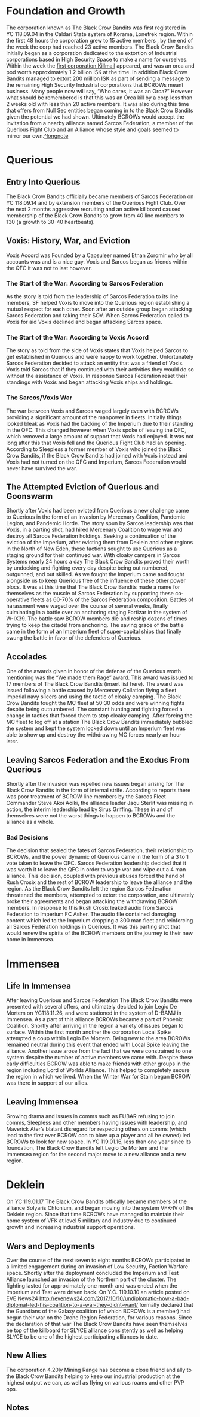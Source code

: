 <!-- TITLE: Corp History-->
<!-- SUBTITLE: The Complete History of The Black Crow Bandits -->

# Foundation and Growth
The corporation known as The Black Crow Bandits was first registered in YC 118.09.04 in the Caldari State system of Korama, Lonetrek region. Within the first 48 hours the corporation grew to 15 active members , by the end of the week the corp had reached 23 active members. The Black Crow Bandits initially began as a corporation dedicated to the extortion of  Industrial corporations based in High Security Space to make a name for ourselves. Within the week the [first corporation Killmail](https://zkillboard.com/kill/56013030/) appeared, and was an orca and pod worth approximately 1.2 billion ISK at the time. In addition Black Crow Bandits managed to extort 200 million ISK as part of sending a message to the remaining High Security Industrial corporations that BCROWs meant business. Many people now will say, “Who cares, it was an Orca?” However what should be remembered is that this was an Orca kill by a corp less than 2 weeks old with less than 20 active members.
It was also during this time that offers from Null Sec entities began coming in to the Black Crow Bandits given the potential we had shown. Ultimately BCROWs would accept the invitation from a nearby alliance named Sarcos Federation, a member of the Querious Fight Club and an Alliance whose style and goals seemed to mirror our own.[^longnote](Test)

# Querious
## Entry Into Querious
The Black Crow Bandits officially became members of Sarcos Federation on YC 118.09.14 and by extension members of the Querious Fight Club. Over the next 2 months aggressive recruiting and an active killboard caused membership of the Black Crow Bandits to grow from 40 line members to 130 (a growth to 30-40 heartbeats).
## Voxis: History, War, and Eviction
Voxis Accord was Founded by a Capsuleer named Ethan Zoromir who by all accounts was and is a nice guy. Voxis and Sarcos began as friends within the QFC it was not to last however.
### The Start of the War: According to Sarcos Federation
As the story is told from the leadership of Sarcos Federation to its line members, SF helped Voxis to move into the Querious region establishing a mutual respect for each other. Soon after an outside group began attacking Sarcos Federation and taking their SOV. When Sarcos Federation called to Voxis for aid Voxis declined and began attacking Sarcos space.
### The Start of the War: According to Voxis Accord
The story as told from the side of Voxis states that Voxis helped Sarcos to get established in Querious and were happy to work together. Unfortunately Sarcos Federation decided to attack an entity that was a friend of Voxis. Voxis told Sarcos that if they continued with their activities they would do so without the assistance of Voxis. In response Sarcos Federation reset their standings with Voxis and began attacking Voxis ships and holdings.
### The Sarcos/Voxis War
The war between Voxis and Sarcos waged largely even with BCROWs providing a significant amount of the manpower in fleets. Initially things looked bleak as Voxis had the backing of the Imperium due to their standing in the QFC. This changed however when Voxis spoke of leaving the QFC, which removed a large amount of support that Voxis had enjoyed. It was not long after this that Voxis fell and the Querious Fight Club had an opening.
According to Sleepless a former member of Voxis who joined the Black Crow Bandits, if the Black Crow Bandits had joined with Voxis instead and Voxis had not turned on the QFC and Imperium, Sarcos Federation would never have survived the war.
## The Attempted Eviction of Querious and Goonswarm
Shortly after Voxis had been evicted from Querious a new challenge came to Querious in the form of an invasion by Mercenary Coalition, Pandemic Legion, and Pandemic Horde. The story spun by Sarcos leadership was that Voxis, in a parting shot, had hired Mercenary Coalition to wage war and destroy all Sarcos Federation holdings. Seeking a continuation of the eviction of the Imperium, after evicting them from Deklein and other regions in the North of New Eden, these factions sought to use Querious as a staging ground for their continued war. With cloaky campers in Sarcos Systems nearly 24 hours a day The Black Crow Bandits proved their worth by undocking and fighting every day despite being out numbered, outgunned, and out skilled. As we fought the Imperium came and fought alongside us to keep Querious free of the influence of these other power blocs. It was at this time that The Black Crow Bandits made a name for themselves as the muscle of Sarcos Federation by supporting these co-operative fleets as 60-70% of the Sarcos Federation composition. Battles of harassment were waged over the course of several weeks, finally culminating in a battle over an anchoring staging Fortizar in the system of W-IX39. The battle saw BCROW members die and reship dozens of times trying to keep the citadel from anchoring. The saving grace of the battle came in the form of an Imperium fleet of super-capital ships that finally swung the battle in favor of the defenders of Querious.
## Accolades
One of the awards given in honor of the defense of the Querious worth mentioning was the “We made them Rage” award. This award was issued to 17 members of The Black Crow Bandits (insert list here). The award was issued following a battle caused by Mercenary Collation flying a fleet imperial navy slicers and using the tactic of cloaky camping. The Black Crow Bandits fought the MC fleet at 50:30 odds and were winning fights despite being outnumbered. The constant hunting and fighting forced a change in tactics that forced them to stop cloaky camping. After forcing the MC fleet to log off at a station The Black Crow Bandits immediately bubbled the system and kept the system locked down until an Imperium fleet was able to show up and destroy the withdrawing MC forces nearly an hour later.
## Leaving Sarcos Federation and the Exodus From Querious
Shortly after the invasion was repelled new issues began arising for The Black Crow Bandits in the form of internal strife. According to reports there was poor treatment of BCROW line members by the Sarcos Fleet Commander Steve Akoi Aoiki, the alliance leader Jaqu Sterlit was missing in action, the interim leadership lead by Sirus Griffing. These in and of themselves were not the worst things to happen to BCROWs and the alliance as a whole.
### Bad Decisions
The decision that sealed the fates of Sarcos Federation, their relationship to BCROWs, and the power dynamic of Querious came in the form of a 3 to 1 vote taken to leave the QFC. Sarcos Federation leadership decided that it was worth it to leave the QFC in order to wage war and wipe out a 4 man alliance. This decision, coupled with previous abuses forced the hand of Rush Crosix and the rest of BCROW leadership to leave the alliance and the region.
As the Black Crow Bandits left the region Sarcos Federation threatened the members, attempted to extort the corporation, and ultimately broke their agreements and began attacking the withdrawing BCROW members. In response to this Rush Crosix leaked audio from Sarcos Federation to Imperium FC Asher. The audio file contained damaging content which led to the Imperium dropping a 300 man fleet and reinforcing all Sarcos Federation holdings in Querious. It was this parting shot that would renew the spirits of the BCROW members on the journey to their new home in Immensea.

# Immensea
## Life In Immensea
After leaving Querious and Sarcos Federation The Black Crow Bandits were presented with several offers, and ultimately decided to join Legio De Mortem on YC118.11.26, and were stationed in the system of D-BAMJ in Immensea. As a part of this alliance BCROWs became a part of Phoenix Coalition. Shortly after arriving in the region a variety of issues began to surface. Within the first month another the corporation Local Spike attempted a coup within Legio De Mortem. Being new to the area BCROWs remained neutral during this event that ended with Local Spike leaving the alliance. Another issue arose from the fact that we were constrained to one system despite the number of active members we came with.
Despite these early difficulties BCROW was able to make friends with other groups in the region including Lord of Worlds Alliance. This helped to completely secure the region in which we lived. When the Winter War for Stain began BCROW was there in support of our allies.

## Leaving Immensea
Growing drama and issues in comms such as FUBAR refusing to join comms, Sleepless and other members having issues with leadership, and Maverick Ater’s blatant disregard for respecting others on comms (which lead to the first ever BCROW con to blow up a player and all he owned) led BCROWs to look for new space. In YC 119.01.16, less than one year since its foundation, The Black Crow Bandits left Legio De Mortem and the Immensea region for the second major move to a new alliance and a new region.
# Deklein
On YC 119.01.17 The Black Crow Bandits offically became members of the alliance Solyaris Chtonium, and began moving into the system VFK-IV of the Deklein region. Since that time BCROWs have managed to maintain their home system of VFK at level 5 military and industry due to continued growth and increasing industrial support operations.
## Wars and Deployments
Over the course of the next seven to eight months BCROWs participated in a limited engagement during an invasion of Low Security, Faction Warfare space. Shortly after the deployment concluded the Imperium and Test Alliance launched an invasion of the Northern part of the cluster. The fighting lasted for approximately one month and was ended when the Imperium and Test were driven back.
On Y.C. 119.10.10 an article posted on EVE News24 http://evenews24.com/2017/10/10/undiplomatic-how-a-bad-diplomat-led-his-coalition-to-a-war-they-didnt-want/ formally declared that the Guardians of the Galaxy coalition (of which BCROWs is a member) had begun their war on the Drone Region Federation, for various reasons. Since the declaration of that war The Black Crow Bandits have seen themselves be top of the killboard for SLYCE alliance consistently as well as helping SLYCE to be one of the highest participating alliances to date.
## New Allies
The corporation 4.20ly Mining Range has become a close friend and ally to the Black Crow Bandits helping to keep our industrial production at the highest output we can, as well as flying on various roams and other PVP ops.

## Notes
